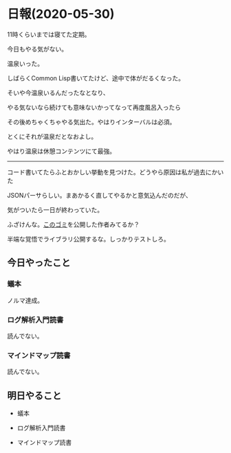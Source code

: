# 日報(2020-05-30)

11時くらいまでは寝てた定期。

今日もやる気がない。

温泉いった。

しばらくCommon Lisp書いてたけど、途中で体がだるくなった。

そいや今温泉いるんだったなとなり、

やる気ないなら続けても意味ないかってなって再度風呂入ったら

その後めちゃくちゃやる気出た。やはりインターバルは必須。

とくにそれが温泉だとなおよし。

やはり温泉は休憩コンテンツにて最強。

---

コード書いてたらふとおかしい挙動を見つけた。どうやら原因は私が過去にかいた

JSONパーサらしい。まあかるく直してやるかと意気込んだのだが、

気がついたら一日が終わっていた。

ふざけんな。[このゴミ](https://github.com/wasuken/lisp-json-parser)を公開した作者みてるか？

半端な覚悟でライブラリ公開するな。しっかりテストしろ。

## 今日やったこと

### 蟻本

ノルマ達成。

### ログ解析入門読書

読んでない。

### マインドマップ読書

読んでない。

## 明日やること

* 蟻本

* ログ解析入門読書

* マインドマップ読書

